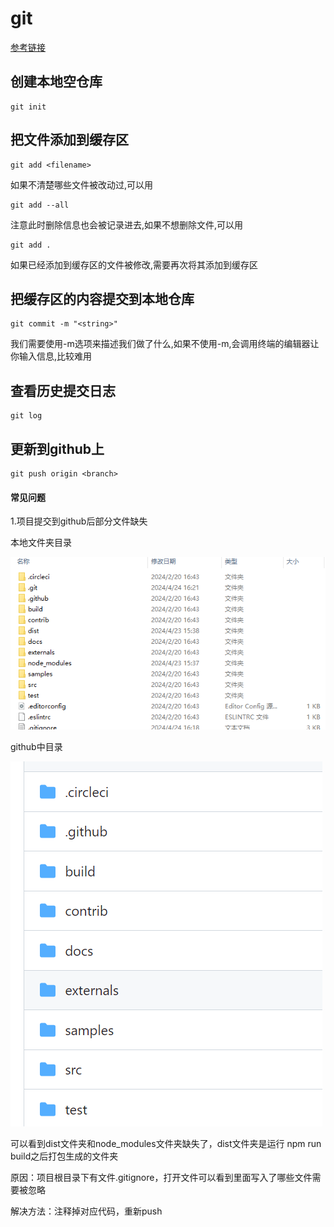 # git

[参考链接](https://blog.csdn.net/bjbz_cxy/article/details/116703787?ops_request_misc=%257B%2522request%255Fid%2522%253A%2522171042946316800188588042%2522%252C%2522scm%2522%253A%252220140713.130102334..%2522%257D&request_id=171042946316800188588042&biz_id=0&utm_medium=distribute.pc_search_result.none-task-blog-2~all~top_positive~default-1-116703787-null-null.142^v99^pc_search_result_base3&utm_term=git&spm=1018.2226.3001.4187)

## 创建本地空仓库

```shell
git init
```

## 把文件添加到缓存区

```shell
git add <filename>
```

如果不清楚哪些文件被改动过,可以用

```shell
git add --all
```

注意此时删除信息也会被记录进去,如果不想删除文件,可以用

```shell
git add .
```

如果已经添加到缓存区的文件被修改,需要再次将其添加到缓存区

## 把缓存区的内容提交到本地仓库

```shell
git commit -m "<string>"
```

我们需要使用-m选项来描述我们做了什么,如果不使用-m,会调用终端的编辑器让你输入信息,比较难用

## 查看历史提交日志

```shell
git log
```



## 更新到github上

```
git push origin <branch>
```

#### 常见问题

1.项目提交到github后部分文件缺失

本地文件夹目录

![image-20241010113459152](assets/git%E4%BD%BF%E7%94%A8/image-20241010113459152.png)

github中目录

![image-20240424162251032](assets/git%E4%BD%BF%E7%94%A8/image-20240424162251032.png)

可以看到dist文件夹和node_modules文件夹缺失了，dist文件夹是运行 npm run build之后打包生成的文件夹

原因：项目根目录下有文件.gitignore，打开文件可以看到里面写入了哪些文件需要被忽略

解决方法：注释掉对应代码，重新push
